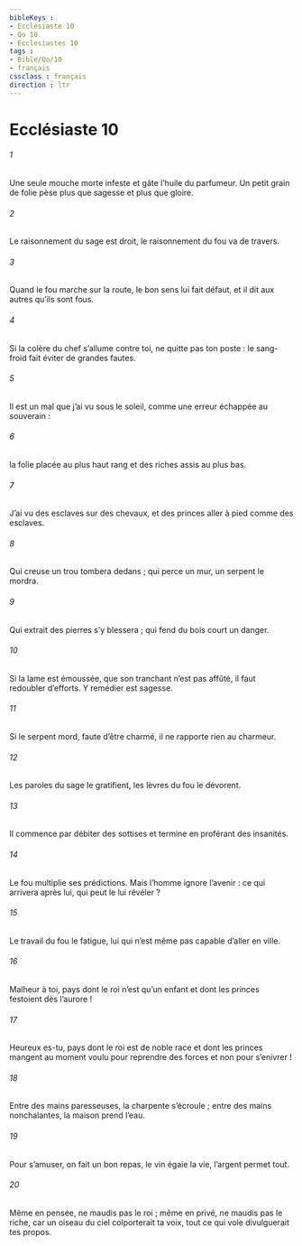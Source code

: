 ```yaml
---
bibleKeys : 
- Ecclésiaste 10
- Qo 10
- Ecclesiastes 10
tags : 
- Bible/Qo/10
- français
cssclass : français
direction : ltr
---
```


# Ecclésiaste 10

###### 1
Une seule mouche morte
infeste et gâte l’huile du parfumeur.
Un petit grain de folie
pèse plus que sagesse et plus que gloire.
###### 2
Le raisonnement du sage est droit,
le raisonnement du fou va de travers.
###### 3
Quand le fou marche sur la route,
le bon sens lui fait défaut,
et il dit aux autres qu’ils sont fous.
###### 4
Si la colère du chef s’allume contre toi,
ne quitte pas ton poste :
le sang-froid fait éviter de grandes fautes.
###### 5
Il est un mal que j’ai vu sous le soleil,
comme une erreur échappée au souverain :
###### 6
la folie placée au plus haut rang
et des riches assis au plus bas.
###### 7
J’ai vu des esclaves sur des chevaux,
et des princes aller à pied comme des esclaves.
###### 8
Qui creuse un trou tombera dedans ;
qui perce un mur, un serpent le mordra.
###### 9
Qui extrait des pierres s’y blessera ;
qui fend du bois court un danger.
###### 10
Si la lame est émoussée,
que son tranchant n’est pas affûté,
il faut redoubler d’efforts.
Y remédier est sagesse.
###### 11
Si le serpent mord, faute d’être charmé,
il ne rapporte rien au charmeur.
###### 12
Les paroles du sage le gratifient,
les lèvres du fou le dévorent.
###### 13
Il commence par débiter des sottises
et termine en proférant des insanités.
###### 14
Le fou multiplie ses prédictions.
Mais l’homme ignore l’avenir :
ce qui arrivera après lui,
qui peut le lui révéler ?
###### 15
Le travail du fou le fatigue,
lui qui n’est même pas capable d’aller en ville.
###### 16
Malheur à toi,
pays dont le roi n’est qu’un enfant
et dont les princes festoient dès l’aurore !
###### 17
Heureux es-tu,
pays dont le roi est de noble race
et dont les princes mangent au moment voulu
pour reprendre des forces et non pour s’enivrer !
###### 18
Entre des mains paresseuses, la charpente s’écroule ;
entre des mains nonchalantes, la maison prend l’eau.
###### 19
Pour s’amuser, on fait un bon repas,
le vin égaie la vie,
l’argent permet tout.
###### 20
Même en pensée, ne maudis pas le roi ;
même en privé, ne maudis pas le riche,
car un oiseau du ciel colporterait ta voix,
tout ce qui vole divulguerait tes propos.
